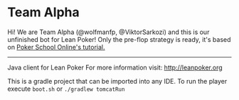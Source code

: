 Team Alpha
=================
Hi! We are Team Alpha (@wolfmanfp, @ViktorSarkozi) and this is our unfinished bot for Lean Poker!
Only the pre-flop strategy is ready, it's based on [Poker School Online's tutorial.](https://www.pokerschoolonline.com/articles/NLHE-cash-pre-flop-essentials)

----------
Java client for Lean Poker
For more information visit: http://leanpoker.org

This is a gradle project that can be imported into any IDE.
To run the player execute `boot.sh` or `./gradlew tomcatRun`
